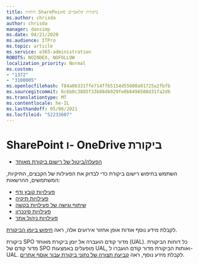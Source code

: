 ```yaml
---
title: דוחות SharePoint ביקורת קלאסיים
ms.author: chrisda
author: chrisda
manager: dansimp
ms.date: 04/21/2020
ms.audience: ITPro
ms.topic: article
ms.service: o365-administration
ROBOTS: NOINDEX, NOFOLLOW
localization_priority: Normal
ms.custom:
- "1372"
- "3100005"
ms.openlocfilehash: f84a86331ffe714ffb5154d55608a91725a2fbfb
ms.sourcegitcommit: 6c6b0c3885f33b08db929fe0b6496508d31fa2d6
ms.translationtype: MT
ms.contentlocale: he-IL
ms.lasthandoff: 05/06/2021
ms.locfileid: "52233607"
---
```

# <a name="sharepoint-and-onedrive-audit-logs"></a>SharePoint ו- OneDrive ביקורת

* [הפעלה/ביטול של רישום ביקורת מאוחד](https://docs.microsoft.com/microsoft-365/compliance/turn-audit-log-search-on-or-off) 

השתמש בחיפוש רישום ביקורת כדי לבדוק את הפעילות של הקבצים, התיקיות, המשתמשים, ההרשאות:

* [פעילויות קובץ ודף](https://docs.microsoft.com/microsoft-365/compliance/search-the-audit-log-in-security-and-compliance)
* [פעילויות תיקיה](https://docs.microsoft.com/microsoft-365/compliance/search-the-audit-log-in-security-and-compliance#folder-activities)
* [שיתוף וגישה של פעילויות בקשה](https://docs.microsoft.com/microsoft-365/compliance/search-the-audit-log-in-security-and-compliance#sharing-and-access-request-activities)
* [פעילויות סינכרון](https://docs.microsoft.com/microsoft-365/compliance/search-the-audit-log-in-security-and-compliance#synchronization-activities)
* [פעילויות ניהול אתר](https://docs.microsoft.com/microsoft-365/compliance/search-the-audit-log-in-security-and-compliance#site-administration-activities)

לקבלת מידע נוסף אודות אופן אחזור אירועים אלה, ראה [חיפוש ביומן הביקורת](https://docs.microsoft.com/microsoft-365/compliance/search-the-audit-log-in-security-and-compliance#search-the-audit-log).

ביקורת SPO מדור קודם הועברה אל יומן ביקורת מאוחד (UAL). כל דוחות הביקורת מדור קודם של SPO מופעלים באמצעות UAL, ואותות הביקורת מדור קודם הועברו ל- UAL. לקבלת מידע נוסף, ראה [קביעת תצורה של נתוני ביקורת עבור אוסף אתרים](https://support.office.com/article/Configure-audit-settings-for-a-site-collection-A9920C97-38C0-44F2-8BCB-4CF1E2AE22D2).
